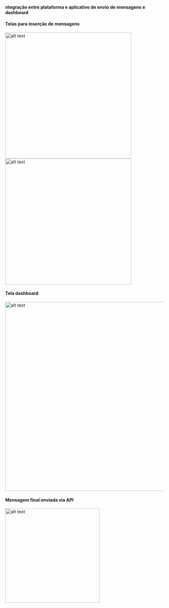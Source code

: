 <h4>ntegração entre plataforma e aplicativo de envio de mensagens e dashboard</h4>


<h4>Telas para inserção de mensagens</h4>

<img src="https://github.com/BSFernando/projetos/blob/main/imgs/mensagens/tela_envio_mensagens.jpg" alt="alt text" width="400px">

<img src="https://github.com/BSFernando/projetos/blob/main/imgs/mensagens/tela_mensagem_unica.jpg" alt="alt text" width="400px">

<h4>Tela dashboard</h4>

<img src="https://github.com/BSFernando/projetos/blob/main/imgs/mensagens/tela_dashboard.jpg" alt="alt text" width="600px">


<h4>Mensagem final enviada via API</h4>

<img src="https://github.com/BSFernando/projetos/blob/main/imgs/mensagens/mensagem.jpg" alt="alt text" width="300px">
